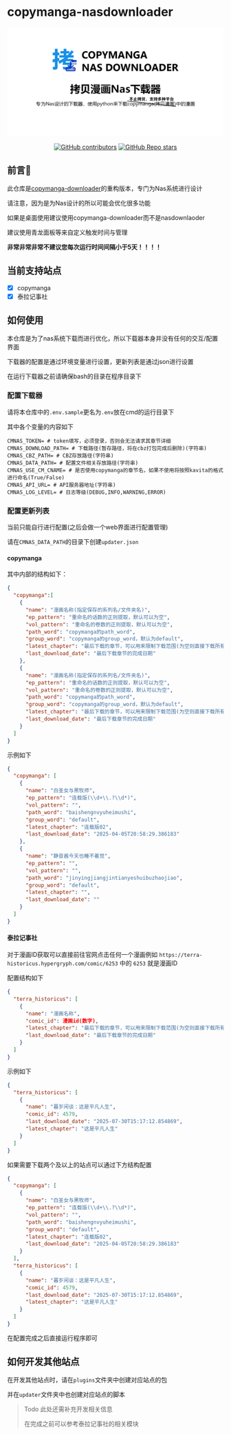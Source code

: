 # copymanga-nasdownloader

![social-media](./assets/social-media.png)

<p align="center">
  <!--<a href="https://pypi.org/project/copymanga-downloader/" target="_blank"><img alt="PyPI - Version" src="https://img.shields.io/pypi/v/copymanga-downloader?style=for-the-badge&logo=PyPI"></a>-->
  <a href="https://github.com/misaka10843/copymanga-nasdownloader/graphs/contributors" target="_blank"><img alt="GitHub contributors" src="https://img.shields.io/github/contributors/misaka10843/copymanga-nasdownloader?style=for-the-badge&logo=github"></a>
  <a href="https://github.com/misaka10843/copymanga-nasdownloader/stargazers" target="_blank"><img alt="GitHub Repo stars" src="https://img.shields.io/github/stars/misaka10843/copymanga-nasdownloader?style=for-the-badge&label=%E2%AD%90STAR"></a>
</p>

## 前言💭

此仓库是[copymanga-downloader](https://github.com/misaka10843/copymanga-downloader)的重构版本，专门为Nas系统进行设计

请注意，因为是为Nas设计的所以可能会优化很多功能

如果是桌面使用建议使用copymanga-downloader而不是nasdownlaoder

建议使用青龙面板等来自定义触发时间与管理

**非常非常非常不建议您每次运行时间间隔小于5天！！！！**

## 当前支持站点

- [x] copymanga
- [x] 泰拉记事社

## 如何使用

本仓库是为了nas系统下载而进行优化，所以下载器本身并没有任何的交互/配置界面

下载器的配置是通过环境变量进行设置，更新列表是通过json进行设置

在运行下载器之前请确保bash的目录在程序目录下

### 配置下载器

请将本仓库中的`.env.sample`更名为`.env`放在cmd的运行目录下

其中各个变量的内容如下

```dotenv
CMNAS_TOKEN= # token填写，必须登录，否则会无法请求其章节详细
CMNAS_DOWNLOAD_PATH= # 下载路径(暂存路径，将在cbz打包完成后删除)(字符串)
CMNAS_CBZ_PATH= # CBZ存放路径(字符串)
CMNAS_DATA_PATH= # 配置文件相关存放路径(字符串)
CMNAS_USE_CM_CNAME= # 是否使用copymanga的章节名，如果不使用将按照kavita的格式进行命名(True/False)
CMNAS_API_URL= # API服务器地址(字符串)
CMNAS_LOG_LEVEL= # 日志等级(DEBUG,INFO,WARNING,ERROR)
```

### 配置更新列表

当前只能自行进行配置(之后会做一个web界面进行配置管理)

请在`CMNAS_DATA_PATH`的目录下创建`updater.json`

#### copymanga

其中内部的结构如下：

```json
{
  "copymanga":[
    {
      "name": "漫画名称(指定保存的系列名/文件夹名)",
      "ep_pattern": "重命名的话数的正则提取，默认可以为空",
      "vol_pattern": "重命名的卷数的正则提取，默认可以为空",
      "path_word": "copymanga的path_word",
      "group_word": "copymanga的group_word，默认为default",
      "latest_chapter": "最后下载的章节，可以用来限制下载范围(为空则直接下载所有的内容)",
      "last_download_date": "最后下载章节的完成日期"
    },
    {
      "name": "漫画名称(指定保存的系列名/文件夹名)",
      "ep_pattern": "重命名的话数的正则提取，默认可以为空",
      "vol_pattern": "重命名的卷数的正则提取，默认可以为空",
      "path_word": "copymanga的path_word",
      "group_word": "copymanga的group_word，默认为default",
      "latest_chapter": "最后下载的章节，可以用来限制下载范围(为空则直接下载所有的内容)",
      "last_download_date": "最后下载章节的完成日期"
    }
  ]
}
```

示例如下

````json
{
  "copymanga": [
    {
      "name": "白圣女与黑牧师",
      "ep_pattern": "连载版(\\d+\\.?\\d*)",
      "vol_pattern": "",
      "path_word": "baishengnvyuheimushi",
      "group_word": "default",
      "latest_chapter": "连载版02",
      "last_download_date": "2025-04-05T20:58:29.386183"
    },
    {
      "name": "静音酱今天也睡不着觉",
      "ep_pattern": "",
      "vol_pattern": "",
      "path_word": "jinyingjiangjintianyeshuibuzhaojiao",
      "group_word": "default",
      "latest_chapter": "",
      "last_download_date": ""
    }
  ]
}
````

#### 泰拉记事社

对于漫画ID获取可以直接前往官网点击任何一个漫画例如 `https://terra-historicus.hypergryph.com/comic/6253` 中的 `6253`
就是漫画ID

配置结构如下

```json
{
  "terra_historicus": [
    {
      "name": "漫画名称",
      "comic_id": 漫画id(数字),
      "latest_chapter": "最后下载的章节，可以用来限制下载范围(为空则直接下载所有的内容)",
      "last_download_date": "最后下载章节的完成日期"
    }
  ]
}
```

示例如下

```json
{
  "terra_historicus": [
    {
      "name": "暮岁闲谈：这是平凡人生",
      "comic_id": 4579,
      "last_download_date": "2025-07-30T15:17:12.854869",
      "latest_chapter": "这是平凡人生"
    }
  ]
}
```

如果需要下载两个及以上的站点可以通过下方结构配置

```json
{
  "copymanga": [
    {
      "name": "白圣女与黑牧师",
      "ep_pattern": "连载版(\\d+\\.?\\d*)",
      "vol_pattern": "",
      "path_word": "baishengnvyuheimushi",
      "group_word": "default",
      "latest_chapter": "连载版02",
      "last_download_date": "2025-04-05T20:58:29.386183"
    }
  ],
  "terra_historicus": [
    {
      "name": "暮岁闲谈：这是平凡人生",
      "comic_id": 4579,
      "last_download_date": "2025-07-30T15:17:12.854869",
      "latest_chapter": "这是平凡人生"
    }
  ]
}
```

在配置完成之后直接运行程序即可

## 如何开发其他站点

在开发其他站点时，请在`plugins`文件夹中创建对应站点的包

并在`updater`文件夹中也创建对应站点的脚本

> Todo 此处还需补充开发相关信息
>
> 在完成之前可以参考泰拉记事社的相关模块
